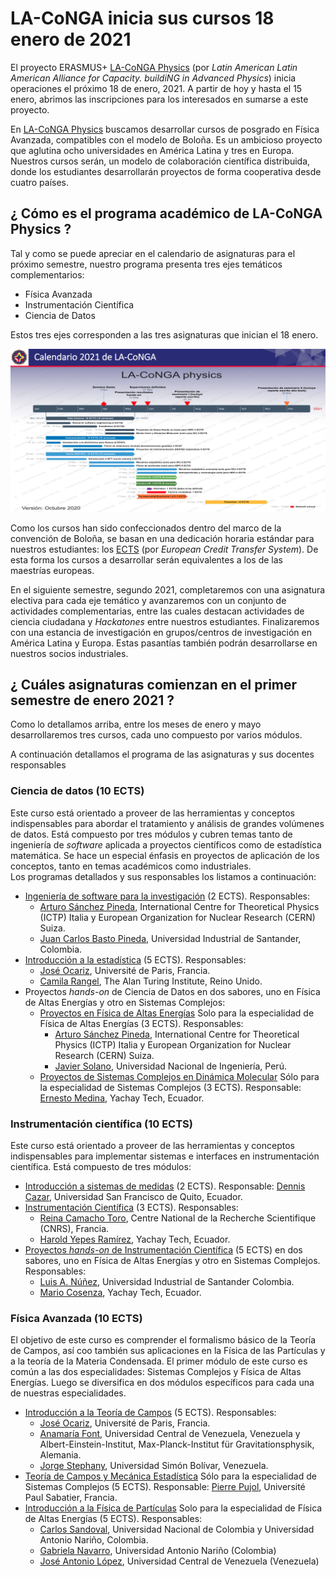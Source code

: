 # LA-CoNGA inicia sus cursos 18 enero de 2021

El proyecto ERASMUS+ [LA-CoNGA Physics](https://laconga.redclara.net) (por *Latin American Latin American Alliance for Capacity. buildiNG in Advanced Physics*) inicia operaciones el próximo 18 de enero, 2021. A partir de hoy y hasta el 15 enero, abrimos las inscripciones para los interesados en sumarse a este proyecto.

En [LA-CoNGA Physics](https://laconga.redclara.net) buscamos desarrollar cursos de posgrado en Física Avanzada, compatibles con el modelo de Boloña. Es un ambicioso proyecto que aglutina ocho universidades en América Latina y tres en Europa. Nuestros cursos serán, un modelo de colaboración científica distribuida, donde los estudiantes desarrollarán proyectos de forma cooperativa desde cuatro países.    

## ¿ Cómo es el programa académico de LA-CoNGA Physics ?
Tal y como se puede apreciar en el calendario de asignaturas para el próximo semestre, nuestro programa presenta tres ejes temáticos complementarios:
+ Física Avanzada
+ Instrumentación Científica
+ Ciencia de Datos

Estos tres ejes corresponden a las tres asignaturas que inician el 18 enero.

 ![programa detallado de LA-CoNGA](Figuras/CalendarioLACoNGA.png "Calendario detallado de actividades de LA-CoNGA")  

Como los cursos han sido confeccionados dentro del marco de la convención de Boloña, se basan en una dedicación horaria estándar para nuestros estudiantes: los [ECTS](https://www.study.eu/article/what-is-the-ects-european-credit-transfer-and-accumulation-system) (por *European Credit Transfer System*). De esta forma los cursos a desarrollar serán equivalentes a los de las maestrías europeas.

En el siguiente semestre, segundo 2021, completaremos con una asignatura electiva para cada eje temático y avanzaremos con un conjunto de actividades complementarias, entre las cuales destacan actividades de ciencia ciudadana y *Hackatones* entre nuestros estudiantes. Finalizaremos con una estancia de investigación en grupos/centros de investigación en América Latina y Europa. Estas pasantías también podrán desarrollarse en nuestros socios industriales.

## ¿ Cuáles asignaturas comienzan en el primer semestre de enero 2021 ?
Como lo detallamos arriba, entre los meses de enero y mayo desarrollaremos tres cursos, cada uno compuesto por varios módulos.

A continuación detallamos el programa de las asignaturas y sus  docentes responsables

### Ciencia de datos (10 ECTS)
Este curso está orientado a proveer de las herramientas y conceptos indispensables para abordar el tratamiento y análisis de grandes volúmenes de datos. Está compuesto por tres módulos y cubren temas tanto de ingeniería de *software* aplicada a proyectos científicos como de estadística matemática. Se hace un especial énfasis en proyectos de aplicación de los conceptos, tanto en temas académicos como industriales.  
Los programas detallados y sus responsables los listamos a continuación:
+ [Ingeniería de software para la investigación](https://github.com/LA-CoNGA/WP1-Preparation/blob/master/syllabus/OurSyllabus/data_programming/ResearchSoftwareEngineeringSyllabusNew.md) (2 ECTS). Responsables:
  + [Arturo Sánchez Pineda](https://laconga.redclara.net/arturo-sanchez-pineda/), International Centre for Theoretical Physics (ICTP) Italia y European Organization for Nuclear Research (CERN) Suiza.
  + [Juan Carlos Basto Pineda](https://github.com/juan-pineda/bio), Universidad Industrial de Santander, Colombia.
+ [Introducción a la estadística](https://github.com/LA-CoNGA/WP1-Preparation/blob/master/syllabus/OurSyllabus/data_programming/StatisticsSyllabus.md) (5 ECTS). Responsables:
  + [José Ocariz](https://laconga.redclara.net/jose-ocariz/), Université de Paris, Francia.
  + [Camila Rangel](https://laconga.redclara.net/camila-rangel-smith/), The Alan Turing Institute, Reino Unido.  
+ Proyectos *hands-on* de Ciencia de Datos en dos sabores, uno en Física de Altas Energías y otro en Sistemas Complejos:
  + [Proyectos en Física de Altas Energías](https://github.com/LA-CoNGA/WP1-Preparation/blob/master/syllabus/OurSyllabus/data_programming/HandsOnDataProjects.md) Solo para la especialidad de Física de Altas Energías (3 ECTS). Responsables:
    + [Arturo Sánchez Pineda](https://laconga.redclara.net/arturo-sanchez-pineda/), International Centre for Theoretical Physics (ICTP) Italia y European Organization for Nuclear Research (CERN) Suiza.
    + [Javier Solano](https://laconga.redclara.net/javier-solano/), Universidad Nacional de Ingeniería, Perú.
  + [Proyectos de Sistemas Complejos en Dinámica Molecular](https://github.com/LA-CoNGA/WP1-Preparation/blob/master/syllabus/OurSyllabus/data_programming/MonteCarloAndMolecularDynamics.md) Sólo para la especialidad de Sistemas Complejos (3 ECTS). Responsable: [Ernesto Medina](https://laconga.redclara.net/ernesto-medina/), Yachay Tech, Ecuador.   

### Instrumentación científica (10 ECTS)
Este curso está orientado a proveer de las herramientas y conceptos indispensables para implementar sistemas e interfaces en instrumentación científica. Está compuesto de tres módulos:
+ [Introducción a sistemas de medidas](https://github.com/LA-CoNGA/WP1-Preparation/blob/instrumentation/syllabus/OurSyllabus/IntroductionToMeasurementSystemsSyllabus.md) (2 ECTS). Responsable: [Dennis Cazar](https://laconga.redclara.net/dennis-cazar/), Universidad San Francisco de Quito, Ecuador.
+ [Instrumentación Científica](https://github.com/LA-CoNGA/WP1-Preparation/blob/instrumentation/syllabus/OurSyllabus/InstrumentationSyllabus.md) (3 ECTS). Responsables:
  + [Reina Camacho Toro](https://laconga.redclara.net/reina-camacho-toro/), Centre National de la Recherche Scientifique (CNRS), Francia.
  + [Harold Yepes Ramírez](https://laconga.redclara.net/harold-yepes-ramirez/), Yachay Tech, Ecuador.
+ [Proyectos *hands-on* de Instrumentación Científica](https://github.com/LA-CoNGA/WP1-Preparation/blob/instrumentation/syllabus/OurSyllabus/InstrumentationResearchProjects.md) (5 ECTS) en dos sabores, uno en Física de Altas Energías y otro en Sistemas Complejos. Responsables:
  + [Luis A. Núñez](https://laconga.redclara.net/luis-a-nunez/), Universidad Industrial de Santander Colombia.
  + [Mario Cosenza](https://scholar.google.com/citations?hl=en&user=wmSC_7EAAAAJ), Yachay Tech, Ecuador.

### Física Avanzada (10 ECTS)
El objetivo de este curso es comprender el formalismo básico de la Teoría  de Campos, así coo también sus aplicaciones en la Física de las Partículas y a la teoría de la Materia Condensada. El primer módulo de este curso es común a las dos especialidades: Sistemas Complejos y Física de Altas Energías. Luego se diversifica en dos módulos específicos para cada una de nuestras especialidades.
  + [Introducción a la Teoría de Campos](https://github.com/LA-CoNGA/WP1-Preparation/blob/theory/syllabus/OurSyllabus/IntroductionToQFT.md) (5 ECTS). Responsables:
    + [José Ocariz](https://laconga.redclara.net/jose-ocariz/), Université de Paris, Francia.
    + [Anamaría Font](https://inspirehep.net/authors/1009735), Universidad Central de Venezuela, Venezuela y Albert-Einstein-Institut, Max-Planck-Institut für Gravitationsphysik, Alemania.
    + [Jorge Stephany](https://laconga.redclara.net/jorge-stephany/), Universidad Simón Bolívar, Venezuela.
  + [Teoría de Campos y Mecánica Estadística](https://github.com/LA-CoNGA/WP1-Preparation/blob/theory/syllabus/OurSyllabus/FieldTheoryForStatisticalMechanics.md) Sólo para la especialidad de Sistemas Complejos (5 ECTS). Responsable: [Pierre Pujol](https://laconga.redclara.net/pierre-pujol/), Université Paul Sabatier, Francia.
  + [Introducción a la Física de Partículas](https://github.com/LA-CoNGA/WP1-Preparation/blob/theory/syllabus/OurSyllabus/ParticlePhysics.md) Solo para la especialidad de Física de Altas Energías (5 ECTS). Responsables:
     + [Carlos Sandoval](https://laconga.redclara.net/carlos-sandoval/), Universidad Nacional de Colombia y Universidad Antonio Nariño, Colombia.
     + [Gabriela Navarro](https://laconga.redclara.net/gabriela-navarro/), Universidad Antonio Nariño (Colombia)
     + [José Antonio López](https://laconga.redclara.net/jose-antonio-lopez/), Universidad Central de Venezuela (Venezuela)
